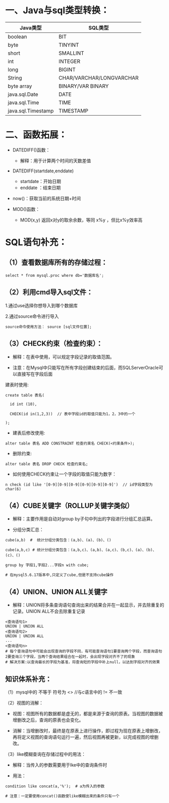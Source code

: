 # 一、Java与sql类型转换：

| Java类型           | SQL类型                  |
| ------------------ | ------------------------ |
| boolean            | BIT                      |
| byte               | TINYINT                  |
| short              | SMALLINT                 |
| int                | INTEGER                  |
| long               | BIGINT                   |
| String             | CHAR/VARCHAR/LONGVARCHAR |
| byte array         | BINARY/VAR BINARY        |
| java.sql.Date      | DATE                     |
| java.sql.Time      | TIME                     |
| java.sql.Timestamp | TIMESTAMP                |

# 二、函数拓展：

- DATEDIFF()函数：
    - 解释：用于计算两个时间的天数差值

- DATEDIFF(startdate,enddate)
    - startdate：开始日期
    - enddate ：结束日期
- now()：获取当前的系统日期+时间
- MOD()函数：
    - MOD(x,y)   返回x对y的取余余数，等同 x%y ，但比x%y效率高

# SQL语句补充：

## （1）查看数据库所有的存储过程：
```mysql
select * from mysql.proc where db='数据库名';
```

## （2）利用cmd导入sql文件：

1.通过use选择你想导入到哪个数据库

2.通过source命令进行导入
```mysql
source命令使用方法： source [sql文件位置];
```

## （3）CHECK约束（检查约束）：

- 解释：在表中使用，可以规定字段记录的取值范围。

- 注意：在Mysql中只能写在所有字段创建结束的后面，而SQLServerOracle可以直接写在字段后面


建表时使用:
```mysql
create table 表名(

  id int (10),

  CHECK(id in(1,2,3))  // 表中字段id的取值只能为1，2，3中的一个

);
```
- 建表后修改使用:

```mysql
alter table 表名 ADD CONSTRAINT 检查约束名 CHECK(<约束条件>);
```
- 删除约束:

```mysql
alter table 表名 DROP CHECK 检查约束名;  
```
- 如何使用CHECK约束让一个字段的取值只能为数字：

```mysql
n check (id like '[0-9][0-9][0-9][0-9][0-9][0-9]')  // id字段类型为char(6)
```

## （4）CUBE关键字（ROLLUP关键字类似）

- 解释：主要作用是自动对group by子句中列出的字段进行分组汇总运算。


- 分组分类汇总：

```mysql
cube(a,b)  #  统计分组分类包含：(a,b)、(a)、(b)、()

cube(a,b,c) # 统计分组分类包含：(a,b,c)、(a,b)、(a,c)、(b,c)、(a)、(b)、(c)、()

group by 字段1,字段2...字段n with cube;

# 在mysql5.6.17版本中,只定义了cube,但是不支持cube操作
```
## （4）UNION、UNION ALL关键字

- 解释：UNION将多条查询语句查询出来的结果合并在一起显示，并去除重复的记录。UNION ALL不会去除重复记录

```mysql
<查询语句1>
UNION | UNION ALL
<查询语句2>
UNION | UNION ALL
...
<查询语句n>
# 每个查询语句中可能会出现查询的字段不同，有可能查询语句1要查询两个字段，而查询语句2要查询三个字段，当两个查询结果组合在一起时，会出现字段对齐不了的现象
# 解决方案:以查询最长的字段为基准，将查询短的字段中补上null，以达到字段对齐的效果
```

## 知识体系补充：

（1）mysql中的 不等于 符号为 <>      //与c语言中的 != 不一致

（2）视图的消解：

- 视图：视图所有的数据都是虚无的，都是来源于查询的原表。当视图的数据被增删改之后，查询的原表也会变化。

- 消解：当增删改时，最终是在原表上进行操作，即过程为现在原表上增删改，再将定义视图的查询语句运行一遍，然后视图再被更新，以完成视图的增删改。


（3）like模糊查询在存储过程中的用法：

- 解释：当传入的参数需要用于lke中的查询条件时

- 用法：

```mysql
condition like concat(a,'%');  # a为传入的参数

# 注意：一定要使用concat()函数使like模糊出来的条件只有一个
```

 

 